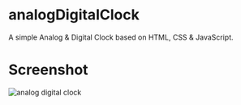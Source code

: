 # analogDigitalClock
A simple Analog &amp; Digital Clock based on HTML, CSS & JavaScript.

# Screenshot
![analog digital clock](https://user-images.githubusercontent.com/57554170/200328646-9dc6f97f-2a81-4167-97c4-d41cc3c8a1db.png)
